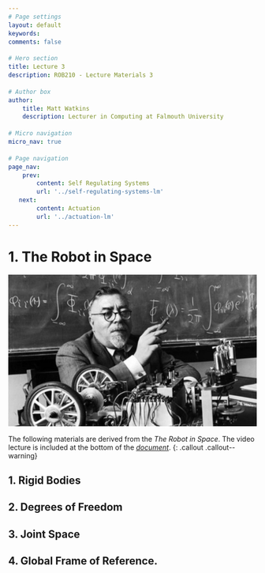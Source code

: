 ```yaml
---
# Page settings
layout: default
keywords:
comments: false

# Hero section
title: Lecture 3
description: ROB210 - Lecture Materials 3

# Author box
author:
    title: Matt Watkins
    description: Lecturer in Computing at Falmouth University

# Micro navigation
micro_nav: true

# Page navigation
page_nav:
    prev:
        content: Self Regulating Systems
        url: '../self-regulating-systems-lm'
   next:
        content: Actuation
        url: '../actuation-lm'
---
```


# 1. The Robot in Space
![Hero Banner Image](images/norbert-weiner.jpg)

The following materials are derived from the *The Robot in Space*. The video lecture is included at the bottom of the [*document*](#video-lecture).
{: .callout .callout--warning}

## 1. Rigid Bodies
## 2. Degrees of Freedom
## 3. Joint Space
## 4. Global Frame of Reference.

<!--stackedit_data:
eyJoaXN0b3J5IjpbNDc5ODk5NDM0LDIwMzMzNDYzNjIsMTUxMz
Q3OTk1NF19
-->